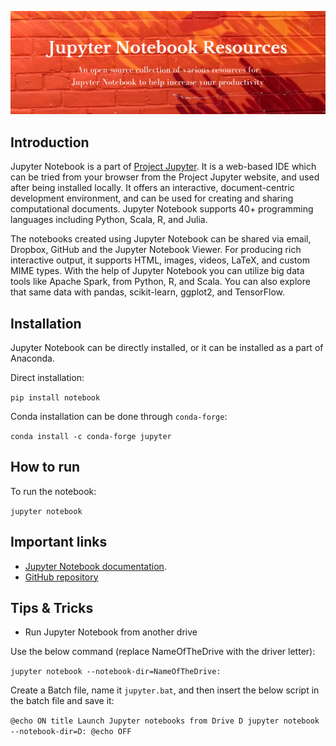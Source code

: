 ![Jupyter Notebook](./assets/jupyter-notebook.png)

## Introduction

Jupyter Notebook is a part of [Project Jupyter](https://jupyter.org/). It is a web-based IDE which can be tried from your browser from the Project Jupyter website, and used after being installed locally. It offers an interactive, document-centric development environment, and can be used for creating and sharing computational documents. Jupyter Notebook supports 40+ programming languages including Python, Scala, R, and Julia.

The notebooks created using Jupyter Notebook can be shared via email, Dropbox, GitHub and the Jupyter Notebook Viewer. For producing rich interactive output, it supports HTML, images, videos, LaTeX, and custom MIME types. With the help of Jupyter Notebook you can utilize big data tools like Apache Spark, from Python, R, and Scala. You can also explore that same data with pandas, scikit-learn, ggplot2, and TensorFlow.

## Installation

Jupyter Notebook can be directly installed, or it can be installed as a part of Anaconda.

Direct installation:

`pip install notebook`

Conda installation can be done through `conda-forge`:

`conda install -c conda-forge jupyter`

## How to run

To run the notebook:

`jupyter notebook`

## Important links

- [Jupyter Notebook documentation](https://jupyter-notebook.readthedocs.io/en/latest/).
- [GitHub repository](https://github.com/jupyter/notebook)

## Tips & Tricks

- Run Jupyter Notebook from another drive

Use the below command (replace NameOfTheDrive with the driver letter):

`jupyter notebook --notebook-dir=NameOfTheDrive:`

Create a Batch file, name it `jupyter.bat`, and then insert the below script in the batch file and save it:

`@echo ON
title Launch Jupyter notebooks from Drive D
jupyter notebook --notebook-dir=D:
@echo OFF`
